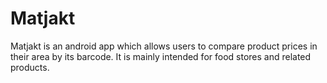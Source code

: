 # Matjakt

Matjakt is an android app which allows users to compare product prices in their area by its barcode. It is mainly intended for food stores and related products.
